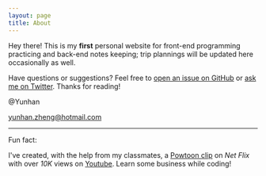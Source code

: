```yaml
---
layout: page
title: About
---
```


<p class="message">
  Hey there! This is my <strong>first</strong> personal website for front-end programming practicing and back-end notes keeping;
  trip plannings will be updated here occasionally as well.
</p>

Have questions or suggestions? Feel free to [open an issue on GitHub](https://github.com/Yunhan-Zheng/lmdolphy/issues/new) or [ask me on Twitter](https://twitter.com/DolphyYunhan).
Thanks for reading!

@Yunhan

<yunhan.zheng@hotmail.com>
- - - - - - -
Fun fact:

I've created, with the help from my classmates, a [Powtoon clip](https://www.powtoon.com/online-presentation/dqfOS3CECpe/?mode=movie) on *Net Flix* with over *10K* views on [Youtube](https://www.youtube.com/watch?v=OWwSS6nrfQM&feature=em-upload_owner). Learn some business while coding! 
